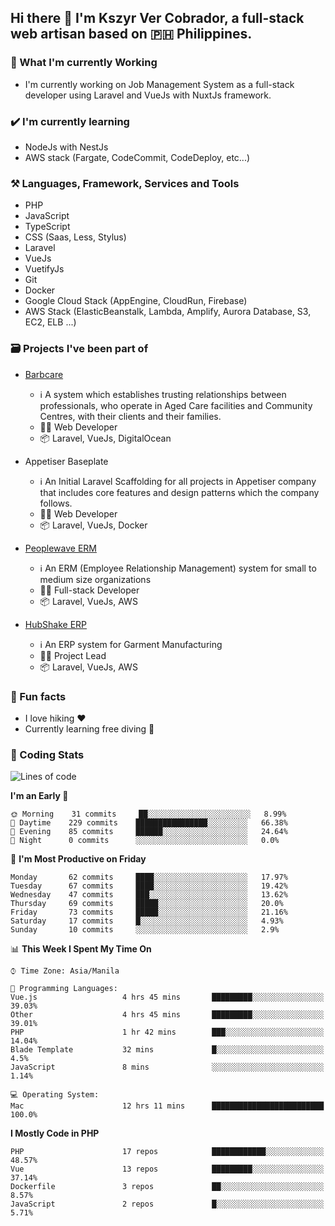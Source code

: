## Hi there 👋 I'm Kszyr Ver Cobrador, a full-stack web artisan based on 🇵🇭 Philippines.

### 🚀 What I'm currently Working

- I'm currently working on Job Management System as a full-stack developer using Laravel and VueJs with NuxtJs framework.

### ✔️ I'm currently learning

- NodeJs with NestJs
- AWS stack (Fargate, CodeCommit, CodeDeploy, etc...)

### ⚒️ Languages, Framework, Services and Tools
- PHP
- JavaScript
- TypeScript
- CSS (Saas, Less, Stylus)
- Laravel
- VueJs
- VuetifyJs
- Git
- Docker
- Google Cloud Stack (AppEngine, CloudRun, Firebase)
- AWS Stack (ElasticBeanstalk, Lambda, Amplify, Aurora Database, S3, EC2, ELB ...)


### 🗃 Projects I've been part of

- <a href="https://appetiser.com.au/portfolio/barbcare" target="_blank">Barbcare</a>

  - ℹ️ A system which establishes trusting relationships between professionals, who operate in Aged Care facilities and Community Centres, with their clients and their families.
  - 👨‍💻 Web Developer
  - 📦 Laravel, VueJs, DigitalOcean

- Appetiser Baseplate

  - ℹ️ An Initial Laravel Scaffolding for all projects in Appetiser company that includes core features and design patterns which the company follows.
  - 👨‍💻 Web Developer
  - 📦 Laravel, VueJs, Docker

- <a href="https://peoplewave.co" target="_blank">Peoplewave ERM</a>

  - ℹ️ An ERM (Employee Relationship Management) system for small to medium size organizations
  - 👨‍💻 Full-stack Developer
  - 📦 Laravel, VueJs, AWS

- <a href="https://www.posbang.com/garment-erp" target="_blank">HubShake ERP</a>

  - ℹ️ An ERP system for Garment Manufacturing
  - 👨‍💻 Project Lead
  - 📦 Laravel, VueJs, AWS

### 🌴 Fun facts

- I love hiking ❤️
- Currently learning free diving 🥽

### 🌟 Coding Stats

<!-- WakaTime Stats -->

<!--START_SECTION:waka-->
![Lines of code](https://img.shields.io/badge/From%20Hello%20World%20I%27ve%20Written-413231%20lines%20of%20code-blue)

**I'm an Early 🐤** 

```text
🌞 Morning    31 commits     ██░░░░░░░░░░░░░░░░░░░░░░░   8.99% 
🌆 Daytime    229 commits    ████████████████░░░░░░░░░   66.38% 
🌃 Evening    85 commits     ██████░░░░░░░░░░░░░░░░░░░   24.64% 
🌙 Night      0 commits      ░░░░░░░░░░░░░░░░░░░░░░░░░   0.0%

```
📅 **I'm Most Productive on Friday** 

```text
Monday       62 commits     ████░░░░░░░░░░░░░░░░░░░░░   17.97% 
Tuesday      67 commits     ████░░░░░░░░░░░░░░░░░░░░░   19.42% 
Wednesday    47 commits     ███░░░░░░░░░░░░░░░░░░░░░░   13.62% 
Thursday     69 commits     █████░░░░░░░░░░░░░░░░░░░░   20.0% 
Friday       73 commits     █████░░░░░░░░░░░░░░░░░░░░   21.16% 
Saturday     17 commits     █░░░░░░░░░░░░░░░░░░░░░░░░   4.93% 
Sunday       10 commits     ░░░░░░░░░░░░░░░░░░░░░░░░░   2.9%

```


📊 **This Week I Spent My Time On** 

```text
⌚︎ Time Zone: Asia/Manila

💬 Programming Languages: 
Vue.js                   4 hrs 45 mins       █████████░░░░░░░░░░░░░░░░   39.03% 
Other                    4 hrs 45 mins       █████████░░░░░░░░░░░░░░░░   39.01% 
PHP                      1 hr 42 mins        ███░░░░░░░░░░░░░░░░░░░░░░   14.04% 
Blade Template           32 mins             █░░░░░░░░░░░░░░░░░░░░░░░░   4.5% 
JavaScript               8 mins              ░░░░░░░░░░░░░░░░░░░░░░░░░   1.14%

💻 Operating System: 
Mac                      12 hrs 11 mins      █████████████████████████   100.0%

```

**I Mostly Code in PHP** 

```text
PHP                      17 repos            ████████████░░░░░░░░░░░░░   48.57% 
Vue                      13 repos            █████████░░░░░░░░░░░░░░░░   37.14% 
Dockerfile               3 repos             ██░░░░░░░░░░░░░░░░░░░░░░░   8.57% 
JavaScript               2 repos             █░░░░░░░░░░░░░░░░░░░░░░░░   5.71%

```



<!--END_SECTION:waka-->
